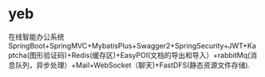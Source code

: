 # yeb
在线智能办公系统
SpringBoot+SpringMVC+MybatisPlus+Swagger2+SpringSecurity+JWT+Kaptcha(图形验证码)+Redis(缓存区)+EasyPOI(文档的导出和导入）+rabbitMq(消息队列，异步处理）+Mail+WebSocket（聊天)+FastDFS(静态资源文件存储).
